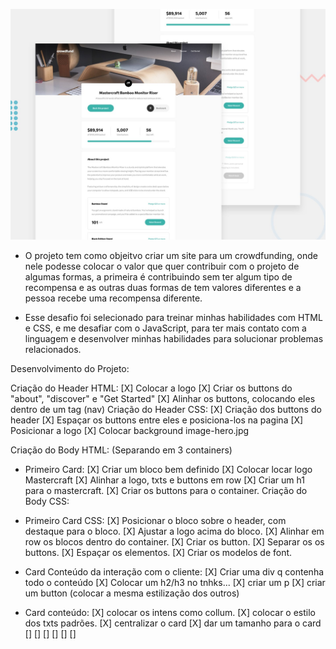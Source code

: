 ![Design preview for the Crowdfunding product page coding challenge](./design/desktop-preview.jpg)

* O projeto tem como objeitvo criar um site para um crowdfunding, onde nele podesse colocar o valor que quer contribuir com o projeto de algumas formas, a primeira é contribuindo sem ter algum tipo de recompensa e as outras duas formas de tem valores diferentes e a pessoa recebe uma recompensa diferente.

* Esse desafio foi selecionado para treinar minhas habilidades com HTML e CSS, e me desafiar com o JavaScript, para ter mais contato com a linguagem e desenvolver minhas habilidades para solucionar problemas relacionados.

Desenvolvimento do Projeto:

Criação do Header HTML:
[X] Colocar a logo
[X] Criar os buttons do "about", "discover" e "Get Started"
[X] Alinhar os buttons, colocando eles dentro de um tag (nav)
Criação do Header CSS:
[X] Criação dos buttons do header
[X] Espaçar os buttons entre eles e posiciona-los na pagina
[X] Posicionar a logo
[X] Colocar background image-hero.jpg

Criação do Body HTML: (Separando em 3 containers)
- Primeiro Card:
[X] Criar um bloco bem definido
[X] Colocar locar logo Mastercraft
[X] Alinhar a logo, txts e buttons em row
[X] Criar um h1 para o mastercraft.
[X] Criar os buttons para o container.
Criação do Body CSS:
- Primeiro Card CSS:
[X] Posicionar o bloco sobre o header, com destaque para o bloco.
[X] Ajustar a logo acima do bloco.
[X] Alinhar em row os blocos dentro do container.
[X] Criar os button.
[X] Separar os os buttons.
[X] Espaçar os elementos.
[X] Criar os modelos de font.

- Card Conteúdo da interação com o cliente:
[X] Criar uma div q contenha todo o conteúdo
[X] Colocar um h2/h3 no tnhks...
[X] criar um p
[X] criar um button (colocar a mesma estilização dos outros)
- Card conteúdo:
[X] colocar os intens como collum.
[X] colocar o estilo dos txts padrões.
[X] centralizar o card
[X] dar um tamanho para o card
[]
[]
[]
[]
[]
[]





<!-- To JavaScript:
    
-->